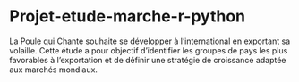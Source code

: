 # Projet-etude-marche-r-python
La Poule qui Chante souhaite se développer à l’international en exportant sa volaille. Cette étude a pour objectif d’identifier les groupes de pays les plus favorables à l’exportation et de définir une stratégie de croissance adaptée aux marchés mondiaux.
